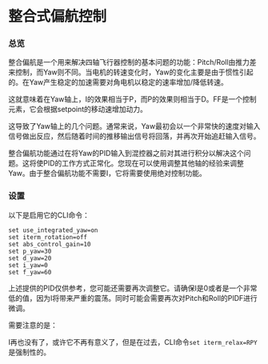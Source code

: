 # 整合式偏航控制

### 总览

整合偏航是一个用来解决四轴飞行器控制的基本问题的功能：Pitch/Roll由推力差来控制，而Yaw则不同。当电机的转速变化时，Yaw的变化主要是由于惯性引起的。在Yaw产生稳定的加速需要对角电机以稳定的速率增加/降低转速。

这就意味着在Yaw轴上，I的效果相当于P，而P的效果则相当于D。FF是一个控制元素，它会根据setpoint的移动速增加动力。  
  
这导致了Yaw轴上的几个问题。通常来说，Yaw最初会以一个非常快的速度对输入信号做出反应，然后随着时间的推移输出信号将回落，并再次开始追赶输入信号。

整合偏航功能通过在将Yaw的PID输入到混控器之前对其进行积分以解决这个问题。这将使PID的工作方式正常化。您现在可以使用调整其他轴的经验来调整Yaw。由于整合偏航功能不需要I，它将需要使用绝对控制功能。

### 设置

以下是启用它的CLI命令：

```text
set use_integrated_yaw=on
set iterm_rotation=off
set abs_control_gain=10
set p_yaw=30
set d_yaw=20
set i_yaw=0
set f_yaw=60
```

  
上述提供的PID仅供参考，您可能还需要再次调整它。请确保I是0或者是一个非常低的值，因为I将带来严重的震荡。同时可能会需要再次对Pitch和Roll的PIDF进行微调。

需要注意的是：

I再也没有了，或许它不再有意义了，但是在过去，CLI命令`set iterm_relax=RPY`是强制性的。

